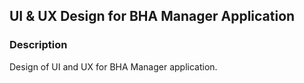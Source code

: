 ## UI & UX Design for BHA Manager Application
### Description

Design of UI and UX for BHA Manager application.